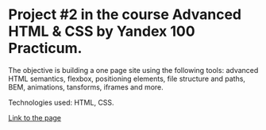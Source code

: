 # Project #2 in the course Advanced HTML & CSS by Yandex 100 Practicum. 

The objective is building a one page site using the following tools: 
advanced HTML semantics, flexbox, positioning elements, file structure and paths, BEM, animations, tansforms, iframes and more.

Technologies used: HTML, CSS.

[Link to the page](https://iliazaidin.github.io/web_project_2/)
